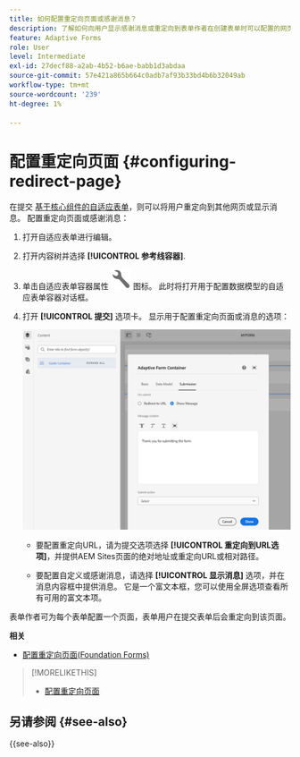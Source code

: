 ```yaml
---
title: 如何配置重定向页面或感谢消息？
description: 了解如何向用户显示感谢消息或重定向到表单作者在创建表单时可以配置的网页。
feature: Adaptive Forms
role: User
level: Intermediate
exl-id: 27decf88-a2ab-4b52-b6ae-babb1d3abdaa
source-git-commit: 57e421a865b664c0adb7af93b33bd4b6b32049ab
workflow-type: tm+mt
source-wordcount: '239'
ht-degree: 1%

---
```


# 配置重定向页面 {#configuring-redirect-page}

在提交 [基于核心组件的自适应表单](creating-adaptive-form-core-components.md)，则可以将用户重定向到其他网页或显示消息。 配置重定向页面或感谢消息：

1. 打开自适应表单进行编辑。
1. 打开内容树并选择 **[!UICONTROL 参考线容器]**.
1. 单击自适应表单容器属性 ![自适应表单容器属性](/help/forms/assets/configure-icon.svg) 图标。 此时将打开用于配置数据模型的自适应表单容器对话框。
1. 打开 **[!UICONTROL 提交]** 选项卡。 显示用于配置重定向页面或消息的选项：

   ![用于配置重定向页面或消息的指南容器的“提交”对话框](/help/forms/assets/adaptive-forms-core-components-redirect-page-or-thank-you-message.png)

   * 要配置重定向URL，请为提交选项选择 **[!UICONTROL 重定向到URL选项]**，并提供AEM Sites页面的绝对地址或重定向URL或相对路径。

   * 要配置自定义或感谢消息，请选择 **[!UICONTROL 显示消息]** 选项，并在消息内容框中提供消息。 它是一个富文本框，您可以使用全屏选项查看所有可用的富文本项。

表单作者可为每个表单配置一个页面，表单用户在提交表单后会重定向到该页面。

**相关**

* [配置重定向页面(Foundation Forms)](configuring-redirect-page.md)

>[!MORELIKETHIS]
>
>* [配置重定向页面](/help/forms/configuring-redirect-page.md)

## 另请参阅 {#see-also}

{{see-also}}